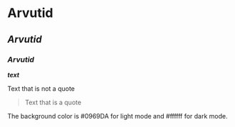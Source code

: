 # **Arvutid**
## *Arvutid*
### **_Arvutid_**

***text***

Text that is not a quote

> Text that is a quote

The background color is #0969DA for light mode and #ffffff for dark mode.
